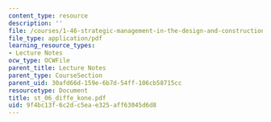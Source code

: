 ```yaml
---
content_type: resource
description: ''
file: /courses/1-46-strategic-management-in-the-design-and-construction-value-chain-fall-2003/9f4bc13f6c2dc5eae325aff63045d6d8_st_06_diffe_kone.pdf
file_type: application/pdf
learning_resource_types:
- Lecture Notes
ocw_type: OCWFile
parent_title: Lecture Notes
parent_type: CourseSection
parent_uid: 30afd66d-159e-6b7d-54ff-106cb58715cc
resourcetype: Document
title: st_06_diffe_kone.pdf
uid: 9f4bc13f-6c2d-c5ea-e325-aff63045d6d8
---
```

